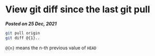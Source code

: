 # View git diff since the last git pull
**_Posted on 25 Dec, 2021_**

```bash
git pull origin
git diff @{1}..
```

`@{n}` means the n-th previous value of `HEAD`
